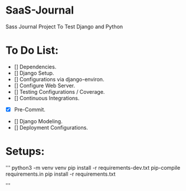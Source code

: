 # SaaS-Journal
Sass Journal Project To Test Django and Python

# To Do List:
* [] Dependencies.
* [] Django Setup.
* [] Configurations via django-environ.
* [] Configure Web Server.
* [] Testing Configurations / Coverage.
* [] Continuous Integrations.
* [x] Pre-Commit.
* [] Django Modeling.
* [] Deployment Configurations.


# Setups:
'''
python3 -m venv venv
pip install -r requirements-dev.txt
pip-compile requirements.in
pip install -r requirements.txt

'''
